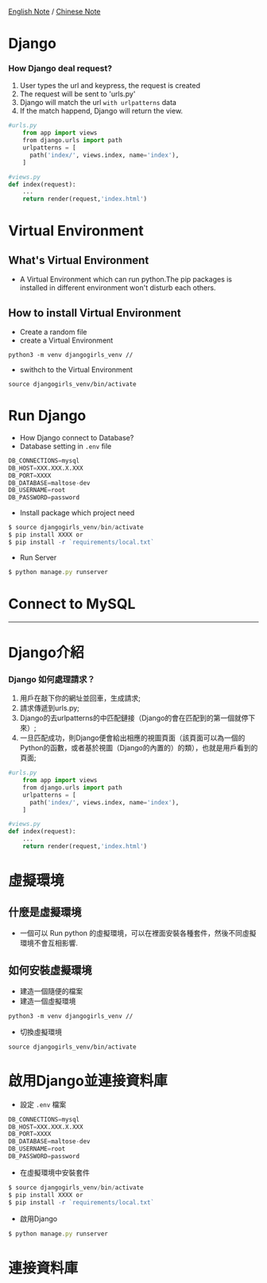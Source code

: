 	
[English Note](#Django)  / [Chinese Note](#Django介紹) 


# Django


### How Django deal request?

1. User types the url and keypress, the request is created
2. The request will be sent to 'urls.py'
3. Django will match the url `with urlpatterns` data
4. If the match happend, Django will return the view.

```py
#urls.py
    from app import views
    from django.urls import path
    urlpatterns = [
      path('index/', views.index, name='index'),
    ]
```

```py
#views.py
def index(request):
    ...
    return render(request,'index.html')
```


# Virtual Environment

## What's Virtual Environment

- A Virtual Environment which can run python.The pip packages is installed in different environment won't disturb each others.

## How to install Virtual Environment

- Create a random file
- create a Virtual Environment 
```vim
python3 -m venv djangogirls_venv // 
```

- swithch to the Virtual Environment 
```vim
source djangogirls_venv/bin/activate 
```

# Run Django 

- How Django connect to Database?
- Database setting in `.env` file

```py
DB_CONNECTIONS=mysql
DB_HOST=XXX.XXX.X.XXX
DB_PORT=XXXX
DB_DATABASE=maltose-dev
DB_USERNAME=root
DB_PASSWORD=password
```

- Install package which project need

```js
$ source djangogirls_venv/bin/activate 
$ pip install XXXX or
$ pip install -r `requirements/local.txt` 
```

- Run Server
```js
$ python manage.py runserver
```


# Connect to MySQL



------------------------------------

# Django介紹

### Django 如何處理請求？
1. 用戶在敲下你的網址並回車，生成請求;
2. 請求傳遞到urls.py;
3. Django的去urlpatterns的中匹配鏈接（Django的會在匹配到的第一個就停下來）;
4. 一旦匹配成功，則Django便會給出相應的視圖頁面（該頁面可以為一個的Python的函數，或者基於視圖（Django的內置的）的類），也就是用戶看到的頁面;

```py
#urls.py
    from app import views
    from django.urls import path
    urlpatterns = [
      path('index/', views.index, name='index'),
    ]
```

```py
#views.py
def index(request):
    ...
    return render(request,'index.html')
```

# 虛擬環境

## 什麼是虛擬環境

- 一個可以 Run python 的虛擬環境，可以在裡面安裝各種套件，然後不同虛擬環境不會互相影響.

## 如何安裝虛擬環境

- 建造一個隨便的檔案
- 建造一個虛擬環境
```vim
python3 -m venv djangogirls_venv // 
```

- 切換虛擬環境
```vim
source djangogirls_venv/bin/activate 
```

# 啟用Django並連接資料庫

- 設定 `.env` 檔案

```py
DB_CONNECTIONS=mysql
DB_HOST=XXX.XXX.X.XXX
DB_PORT=XXXX
DB_DATABASE=maltose-dev
DB_USERNAME=root
DB_PASSWORD=password
```

- 在虛擬環境中安裝套件

```js
$ source djangogirls_venv/bin/activate 
$ pip install XXXX or
$ pip install -r `requirements/local.txt` 
```

- 啟用Django
```js
$ python manage.py runserver
```

# 連接資料庫